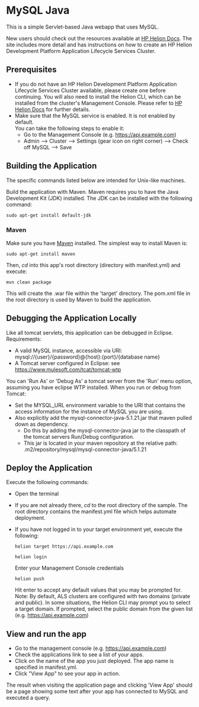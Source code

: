 # MySQL Java 

This is a simple Servlet-based Java webapp that uses MySQL. 

New users should check out the resources available at [HP Helion Docs](http://docs.hpcloud.com/helion/devplatform/workbook/database/java/). 
The site includes more detail and has instructions on how to create an HP
Helion Development Platform Application Lifecycle Services Cluster.

## Prerequisites
- If you do not have an HP Helion Development Platform Application Lifecycle 
  Services Cluster available, please create one before continuing. You will also
  need to install the Helion CLI, which can be installed from the cluster's
  Management Console. Please refer to [HP Helion Docs](http://docs.hpcloud.com/helion/devplatform/workbook/database/java/) 
  for further details.  
- Make sure that the MySQL service is enabled. It is not enabled by default.    
  You can take the following steps to enable it:
    - Go to the Management Console (e.g. https://api.example.com)
    - Admin --> Cluster --> Settings (gear icon on right corner) --> Check off 
      MySQL --> Save
      
## Building the Application

The specific commands listed below are intended for Unix-like machines.

Build the application with Maven. Maven requires you to have the Java Development
Kit (JDK) installed. The JDK can be installed with the following command:

    sudo apt-get install default-jdk

### Maven

Make sure you have [Maven](http://maven.apache.org/ "Maven") installed.
The simplest way to install Maven is:

    sudo apt-get install maven

Then, *cd* into this app's root directory (directory with manifest.yml) and execute:

    mvn clean package

This will create the .war file within the 'target' directory. The pom.xml file 
in the root directory is used by Maven to build the application.

## Debugging the Application Locally

Like all tomcat servlets, this application can be debugged in Eclipse. 
Requirements: 

- A valid MySQL instance, accessible via URI: mysql://{user}/{password}@{host}:{port}/{database name}
- A Tomcat server configured in Eclipse: see https://www.mulesoft.com/tcat/tomcat-wtp


You can 'Run As' or 'Debug As' a tomcat server from the 'Run' menu option, assuming you have eclipse WTP installed.
When you run or debug from Tomcat:
- Set the MYSQL_URL environment variable to the URI that contains the access information for the instance of MySQL you are using.
- Also explicitly add the mysql-connector-java-5.1.21.jar that maven pulled down as dependency.
  - Do this by adding the mysql-connector-java jar to the classpath of the tomcat servers Run/Debug configuration.
  - This jar is located in your maven repository  at the relative path: .m2/repository/mysql/mysql-connector-java/5.1.21 

## Deploy the Application

Execute the following commands:

- Open the terminal
- If you are not already there, *cd* to the root directory of the sample. The 
  root directory contains the manifest.yml file which helps automate deployment. 
- If you have not logged in to your target environment yet, execute the following:

    `helion target https://api.example.com`
    
    `helion login`
    
    Enter your Management Console credentials
    
    `helion push`

    Hit enter to accept any default values that you may be prompted for. 
    Note: By default, ALS clusters are configured with two domains (private and
    public). In some situations, the Helion CLI may prompt you to select a target
    domain. If prompted, select the public domain from the given list (e.g. https://api.example.com)

## View and run the app
- Go to the management console (e.g. https://api.example.com)
- Check the applications link to see a list of your apps.
- Click on the name of the app you just deployed. The app name is specified in 
  manifest.yml.
- Click "View App" to see your app in action.

The result when visiting the application page and clicking 'View App' should be
a page showing some text after your app has connected to MySQL and executed a 
query.

